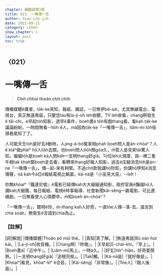 ```yaml
---
chapter: 鹹酸甜第1冊
title: 021. 一嘴傳一舌
author: Siau Lah-jih
date: 2021-09-21
category: chheh
show_chapter: 1
layout: post
toc: true
---
```

  
## 〈021〉
# 一嘴傳一舌
>**Chi̍t chhùi thoân chi̍t chi̍h**
 
傳播媒體ê厲害，ta̍k-ke真知，報紙、雜誌，一日無伊bē-sái，尤其無線電台，電視台，真正無遠弗屆，只要恁tau有la-jí-o͘h leh收聽，TV leh收看，chang暝發生ê tāi-chì，e早起to̍h知影，透早ê事件，boeh晝á to̍h有戲thang看，看kah ta̍k-ke議論紛紛，一時間無看--tio̍h ê人，mā因為ta̍k-ke「一嘴傳一舌」，liâm-mi to̍h街頭巷尾知了了。

人可能天生to̍h是好玄ê動物，人ang-á-bó͘冤家相phah boeh問人是án-chóaⁿ？人ê kiáⁿ做pháiⁿ hō͘人lia̍h去關，也boeh問人tio̍h關gōa久，m̄管人是見笑tāi驚人知，偏偏to̍h是boeh kā人問kah一支柄thang好giâ。Tó位leh火燒厝，路--裡二隻牛相tak khah緊boeh走去看，看轉來thang好報人知影，過去ê庄腳消息to̍h是án-ne「一嘴傳一舌」，傳--起-來有夠緊。不過chit款我講hō͘你知，你講hō͘伊知ê消息傳聲，nā kah今á日ê報紙電視比輸贏，ká-ná是『小巫見大巫』--leh！

你無khòaiⁿ『鐵達尼號』ê電影已經傳kah大大細細通知影，政府官員ê豔福hō͘人講kah大細聲，每日報紙、電視ê時事報導、社會新聞kài-sêng一齣電影，可比連續劇，一日無看使人心情鬱卒，m̄知boeh án-chóaⁿ？

「一嘴傳一舌」，聰明ê你，m̄-thang kah人好奇，一直tòe人傳--落-去，謠言到chia soah，無衛生ê言語到chia為止。


### 【註解】

|詞|解說|
|傳播媒體|Thoân pò͘ mûi thé。|
|真知|真了解。|
|無遠弗屆|Bû oán hut kài。|
|La-jí-o͘h|收音機。|
|Chang暝|『昨晚』。|
|E早起|E-chái-khí，『早上』。|
|Boeh晝á|『近中午』。|
|Liâm-mi|馬上，一時á久。|
|好玄|Hòⁿ-hiân，好奇愛鬧熱。|
|一支柄thang好giâ|『追根究柢』。|
|Tak|觸。|
|Ká-ná是|『就好像是』。|
|Khòaiⁿ|看見，khòaⁿ-kìⁿ ê合音。|
|Kài-sêng|『非常像』。|
|Tòe人|『跟人後面』。|
